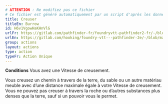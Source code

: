 ```yaml
---
# ATTENTION : Ne modifiez pas ce fichier
# Ce fichier est généré automatiquement par un script d'après les données du module Foundry VTT officiel et de sa traduction
title: Creuser
titleEn: Burrow
id: H6v1VgowHaKHnVlG
urlFr: https://gitlab.com/pathfinder-fr/foundryvtt-pathfinder2-fr/-/blob/master/data/actions/H6v1VgowHaKHnVlG.htm
urlEn: https://gitlab.com/hooking/foundry-vtt---pathfinder-2e/-/blob/master/packs/data/actions.db/burrow.json
group: actions
layout: actions
type: action
typeFr: Action Unique
---
```

**Conditions** Vous avez une Vitesse de creusement.

Vous creusez un chemin à travers de la terre, du sable ou un autre matériau meuble avec d’une distance maximale égale à votre Vitesse de creusement. Vous ne pouvez pas creuser à travers la roche ou d’autres substances plus denses que la terre, sauf si un pouvoir vous le permet.

